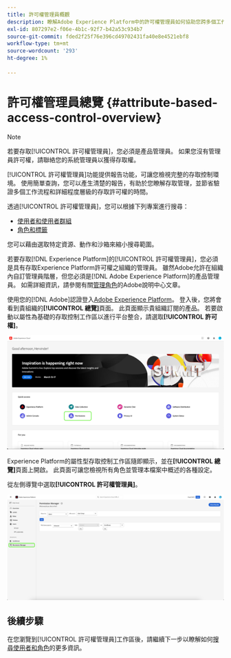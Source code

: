 ```yaml
---
title: 許可權管理員概觀
description: 瞭解Adobe Experience Platform中的許可權管理員如何協助您跨多個工作流程產生報表。
exl-id: 807297e2-f06e-4b1c-92f7-b42a53c934b7
source-git-commit: fded2f25f76e396cd49702431fa40e8e4521ebf8
workflow-type: tm+mt
source-wordcount: '293'
ht-degree: 1%

---
```


# 許可權管理員總覽 {#attribute-based-access-control-overview}

>[!NOTE]
>
>若要存取[!UICONTROL 許可權管理員]，您必須是產品管理員。 如果您沒有管理員許可權，請聯絡您的系統管理員以獲得存取權。

[!UICONTROL 許可權管理員]功能提供報告功能，可讓您檢視完整的存取控制環境。 使用簡單查詢，您可以產生清楚的報告，有助於您瞭解存取管理，並節省驗證多個工作流程和詳細程度層級的存取許可權的時間。

透過[!UICONTROL 許可權管理員]，您可以根據下列專案進行搜尋：

* [使用者和使用者群組](./permissions.md)
* [角色和標籤](./permissions.md)

您可以藉由選取特定資源、動作和沙箱來縮小搜尋範圍。

若要存取[!DNL Experience Platform]的[!UICONTROL 許可權管理員]，您必須是具有存取Experience Platform許可權之組織的管理員。 雖然Adobe允許在組織內自訂管理員階層，但您必須是[!DNL Adobe Experience Platform]的產品管理員。 如需詳細資訊，請參閱有關[管理角色](https://helpx.adobe.com/enterprise/using/admin-roles.html)的Adobe說明中心文章。

使用您的[!DNL Adobe]認證登入[Adobe Experience Platform](https://experience.adobe.com/)。  登入後，您將會看到貴組織的&#x200B;**[!UICONTROL 總覽]**&#x200B;頁面。 此頁面顯示貴組織訂閱的產品。 若要啟動以屬性為基礎的存取控制工作區以進行平台整合，請選取&#x200B;**[!UICONTROL 許可權]**。

![Adobe Experience Platform概觀醒目提示許可權。](../../images/flac-ui/flac-select-product.png)

Experience Platform的屬性型存取控制工作區隨即顯示，並在&#x200B;**[!UICONTROL 總覽]**&#x200B;頁面上開啟。 此頁面可讓您檢視所有角色並管理本檔案中概述的各種設定。

從左側導覽中選取&#x200B;**[!UICONTROL 許可權管理員]**。

![許可權管理員搜尋畫面顯示可用的篩選器。](../../images/permission-manager/permission-manager.png)

## 後續步驟

在您瀏覽到[!UICONTROL 許可權管理員]工作區後，請繼續下一步以瞭解如何[搜尋使用者和角色](./permissions.md)的更多資訊。
